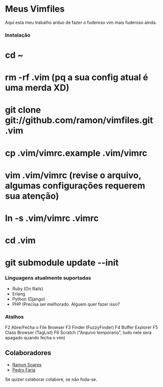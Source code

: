 Meus Vimfiles
=============

Aqui esta meu trabalho arduo de fazer o fuderoso vim mais fuderoso ainda.

### Instalação

  # cd ~
  # rm -rf .vim  (pq a sua config atual é uma merda XD)
  # git clone git://github.com/ramon/vimfiles.git .vim
  # cp .vim/vimrc.example .vim/vimrc
  # vim .vim/vimrc (revise o arquivo, algumas configurações requerem sua atenção)
  # ln -s .vim/vimrc .vimrc
  # cd .vim
  # git submodule update --init

### Linguagens atualmente suportadas

* Ruby (On Rails)
* Erlang
* Python (Django)
* PHP (Precisa ser melhorado. Alguem quer fazer isso?

### Atalhos

  F2                      Abre/Fecha o File Browser
  F3                      Finder (FuzzyFinder)
  F4                      Buffer Explorer
  F5                      Class Browser (TagList)
  F6                      Scratch ("Arquivo temporario", tudo nele sera apagado quando fecha o vim)

## Colaboradores

* [Ramon Soares](http://github.com/ramon)
* [Pedro Faria](http://github.com/pedrofaria)

Se quizer colaborar colabore, se não foda-se.

